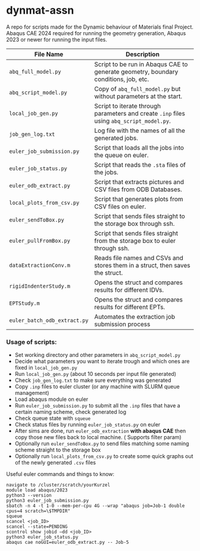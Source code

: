 # dynmat-assn

A repo for scripts made for the Dynamic behaviour of Materials final Project. Abaqus CAE 2024 required for running the
geometry generation, Abaqus 2023 or newer for running the input files.

| File Name                    | Description                                                                               |
|------------------------------|-------------------------------------------------------------------------------------------|
| `abq_full_model.py`          | Script to be run in Abaqus CAE to generate geometry, boundary conditions, job, etc.       |
| `abq_script_model.py`        | Copy of `abq_full_model.py` but without parameters at the start.                          |
| `local_job_gen.py`           | Script to iterate through parameters and create `.inp` files using `abq_script_model.py`. |
| `job_gen_log.txt`            | Log file with the names of all the generated jobs.                                        |
| `euler_job_submission.py`    | Script that loads all the jobs into the queue on euler.                                   |
| `euler_job_status.py`        | Script that reads the `.sta` files of the jobs.                                           |
| `euler_odb_extract.py`       | Script that extracts pictures and CSV files from ODB Databases.                           |
| `local_plots_from_csv.py`    | Script that generates plots from CSV files on euler.                                      |
| `euler_sendToBox.py`         | Script that sends files straight to the storage box through ssh.                          |
| `euler_pullFromBox.py`       | Script that sends files straight from the storage box to euler through ssh.               |
| `dataExtractionConv.m`       | Reads file names and CSVs and stores them in a struct, then saves the struct.             |
| `rigidIndenterStudy.m`       | Opens the struct and compares results for different IDVs.                                 |
| `EPTStudy.m`                 | Opens the struct and compares results for different EPTs.                                 |
| `euler_batch_odb_extract.py` | Automates the extraction job submission process                                           |

### Usage of scripts:

- Set working directory and other parameters in `abq_script_model.py`
- Decide what parameters you want to iterate trough and which ones are fixed in `local_job_gen.py`
- Run `local_job_gen.py` (about 10 seconds per input file generated)
- Check `job_gen_log.txt` to make sure everything was generated
- Copy `.inp` files to euler cluster (or any machine with SLURM queue management)
- Load abaqus module on euler
- Run `euler_job_submission.py` to submit all the `.inp` files that have a certain naming scheme, check generated log
- Check queue state with `squeue`
- Check status files by running `euler_job_status.py` on euler
- After sims are done, run `euler_odb_extraction` **with abaqus CAE** then copy those new files back to local machine. (
  Supports filter param)
- Optionally run `euler_sendToBox.py` to send files matching some naming scheme straight to the storage box
- Optionally run `local_plots_from_csv.py` to create some quick graphs out of the newly generated `.csv` files

Useful euler commands and things to know:

```
navigate to /cluster/scratch/yourKurzel
module load abaqus/2023
python3 --version
python3 euler_job_submission.py
sbatch -n 4 -t 1-0 --mem-per-cpu 4G --wrap "abaqus job=Job-1 double cpus=4 scratch=\$TMPDIR"
squeue
scancel <job_ID>
scancel --state=PENDING
scontrol show jobid –dd <job_ID>
python3 euler_job_status.py
abaqus cae noGUI=euler_odb_extract.py -- Job-5

```
